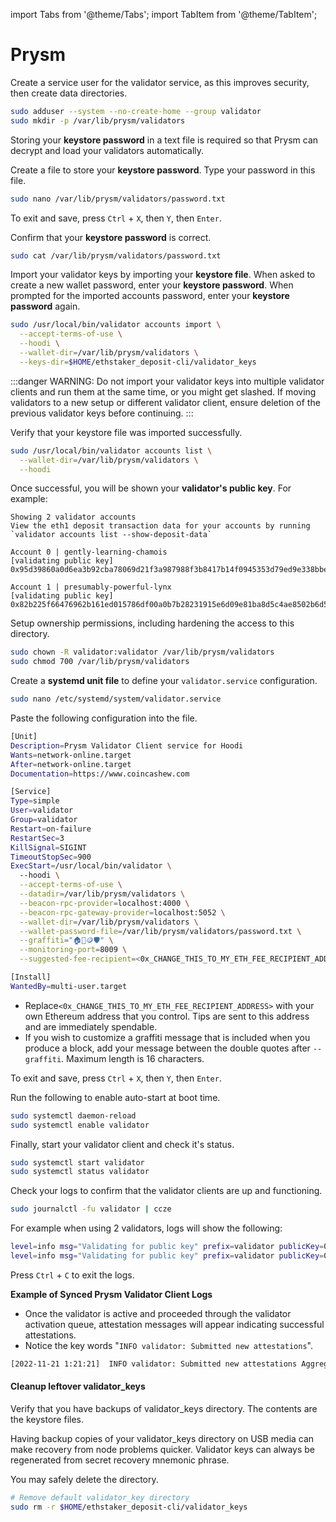 import Tabs from '@theme/Tabs';
import TabItem from '@theme/TabItem';

# Prysm

Create a service user for the validator service, as this improves security, then create data directories.

```bash
sudo adduser --system --no-create-home --group validator
sudo mkdir -p /var/lib/prysm/validators
```

Storing your **keystore password** in a text file is required so that Prysm can decrypt and load your validators automatically.

Create a file to store your **keystore password**. Type your password in this file.

```bash
sudo nano /var/lib/prysm/validators/password.txt
```

To exit and save, press `Ctrl` + `X`, then `Y`, then `Enter`.

Confirm that your **keystore password** is correct.

```bash
sudo cat /var/lib/prysm/validators/password.txt
```

Import your validator keys by importing your **keystore file**. When asked to create a new wallet password, enter your **keystore password**. When prompted for the imported accounts password, enter your **keystore password** again.

```bash
sudo /usr/local/bin/validator accounts import \
  --accept-terms-of-use \
  --hoodi \
  --wallet-dir=/var/lib/prysm/validators \
  --keys-dir=$HOME/ethstaker_deposit-cli/validator_keys
```

:::danger
WARNING: Do not import your validator keys into multiple validator clients and run them at the same time, or you might get slashed. If moving validators to a new setup or different validator client, ensure deletion of the previous validator keys before continuing.
:::

Verify that your keystore file was imported successfully.

```bash
sudo /usr/local/bin/validator accounts list \
  --wallet-dir=/var/lib/prysm/validators \
  --hoodi
```

Once successful, you will be shown your **validator's public key**. For example:

```
Showing 2 validator accounts
View the eth1 deposit transaction data for your accounts by running `validator accounts list --show-deposit-data`

Account 0 | gently-learning-chamois
[validating public key] 0x95d39860a0d6ea3b92cba78069d21f3a987988f3b8417b14f0945353d79ed9e338bbe6e9d63d487abc044a710ce34866

Account 1 | presumably-powerful-lynx
[validating public key] 0x82b225f66476962b161ed015786df00a0b7b28231915e6d09e81ba8d5c4ae8502b6d5337e3bf101ad72741dc69f0a7cf
```

Setup ownership permissions, including hardening the access to this directory.

```bash
sudo chown -R validator:validator /var/lib/prysm/validators
sudo chmod 700 /var/lib/prysm/validators
```

Create a **systemd unit file** to define your `validator.service` configuration.

```bash
sudo nano /etc/systemd/system/validator.service
```

Paste the following configuration into the file.

```bash
[Unit]
Description=Prysm Validator Client service for Hoodi
Wants=network-online.target
After=network-online.target
Documentation=https://www.coincashew.com

[Service]
Type=simple
User=validator
Group=validator
Restart=on-failure
RestartSec=3
KillSignal=SIGINT
TimeoutStopSec=900
ExecStart=/usr/local/bin/validator \
  --hoodi \
  --accept-terms-of-use \
  --datadir=/var/lib/prysm/validators \
  --beacon-rpc-provider=localhost:4000 \
  --beacon-rpc-gateway-provider=localhost:5052 \
  --wallet-dir=/var/lib/prysm/validators \
  --wallet-password-file=/var/lib/prysm/validators/password.txt \
  --graffiti="🏠🥩🪙🛡️" \
  --monitoring-port=8009 \
  --suggested-fee-recipient=<0x_CHANGE_THIS_TO_MY_ETH_FEE_RECIPIENT_ADDRESS>

[Install]
WantedBy=multi-user.target
```

* Replace`<0x_CHANGE_THIS_TO_MY_ETH_FEE_RECIPIENT_ADDRESS>` with your own Ethereum address that you control. Tips are sent to this address and are immediately spendable.
* If you wish to customize a graffiti message that is included when you produce a block, add your message between the double quotes after `--graffiti`. Maximum length is 16 characters.

To exit and save, press `Ctrl` + `X`, then `Y`, then `Enter`.

Run the following to enable auto-start at boot time.

```bash
sudo systemctl daemon-reload
sudo systemctl enable validator
```

Finally, start your validator client and check it's status.

```bash
sudo systemctl start validator
sudo systemctl status validator
```

Check your logs to confirm that the validator clients are up and functioning.

```bash
sudo journalctl -fu validator | ccze
```

For example when using 2 validators, logs will show the following:

```bash
level=info msg="Validating for public key" prefix=validator publicKey=0x95d39860a0d6
level=info msg="Validating for public key" prefix=validator publicKey=0x82b225f66476
```

Press `Ctrl` + `C` to exit the logs.

**Example of Synced Prysm Validator Client Logs**

* Once the validator is active and proceeded through the validator activation queue, attestation messages will appear indicating successful attestations.
* Notice the key words "`INFO validator: Submitted new attestations`".

```bash
[2022-11-21 1:21:21]  INFO validator: Submitted new attestations AggregatorIndices=[12412] AttesterIndices=[73613] BeaconBlockRoot=0xca3213f1a3 CommitteeIndex=12 Slot=12422 SourceEpoch=12318 SourceRoot=0xd9ddeza1289 TargetEpoch=121231 TargetRoot=0xff313419acaa1
```

#### Cleanup leftover validator_keys <a href="#optional-step-0-cleanup-leftover-validator_keys" id="optional-step-0-cleanup-leftover-validator_keys"></a>

Verify that you have backups of validator_keys directory. The contents are the keystore files.

Having backup copies of your validator_keys directory on USB media can make recovery from node problems quicker. Validator keys can always be regenerated from secret recovery mnemonic phrase.

You may safely delete the directory.

```bash
# Remove default validator_key directory
sudo rm -r $HOME/ethstaker_deposit-cli/validator_keys
```
